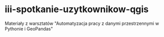 # iii-spotkanie-uzytkownikow-qgis
Materiały z warsztatów "Automatyzacja pracy z danymi przestrzennymi w Pythonie i GeoPandas"

